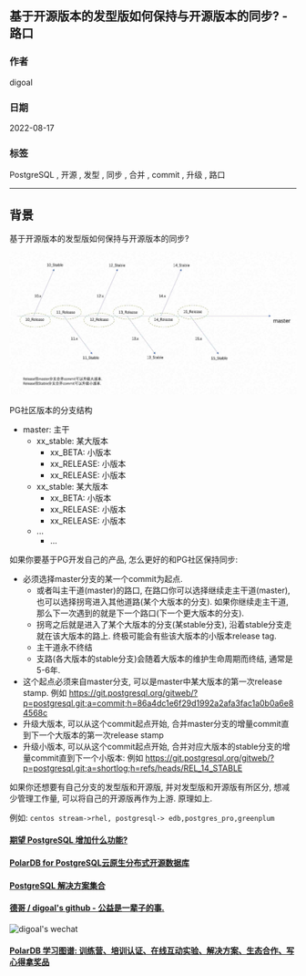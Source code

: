 ## 基于开源版本的发型版如何保持与开源版本的同步? - 路口      
                        
### 作者                        
digoal                        
                        
### 日期                        
2022-08-17                       
                        
### 标签                        
PostgreSQL , 开源 , 发型 , 同步 , 合并 , commit , 升级 , 路口         
                        
----                        
                        
## 背景     
基于开源版本的发型版如何保持与开源版本的同步?  
  
![pic](20220817_01_pic_001.jpg)  
  
PG社区版本的分支结构  
- master: 主干  
    - xx_stable: 某大版本  
        - xx_BETA: 小版本  
        - xx_RELEASE: 小版本  
        - xx_RELEASE: 小版本  
    - xx_stable: 某大版本  
        - xx_BETA: 小版本  
        - xx_RELEASE: 小版本  
        - xx_RELEASE: 小版本  
    - ...  
        - ...  
  
如果你要基于PG开发自己的产品, 怎么更好的和PG社区保持同步:    
- 必须选择master分支的某一个commit为起点.      
    - 或者叫主干道(master)的路口, 在路口你可以选择继续走主干道(master), 也可以选择拐弯进入其他道路(某个大版本的分支). 如果你继续走主干道, 那么下一次遇到的就是下一个路口(下一个更大版本的分支).
    - 拐弯之后就是进入了某个大版本的分支(某stable分支), 沿着stable分支走就在该大版本的路上. 终极可能会有些该大版本的小版本release tag.   
    - 主干道永不终结
    - 支路(各大版本的stable分支)会随着大版本的维护生命周期而终结, 通常是5-6年.  
- 这个起点必须来自master分支, 可以是master中某大版本的第一次release stamp. 例如 https://git.postgresql.org/gitweb/?p=postgresql.git;a=commit;h=86a4dc1e6f29d1992a2afa3fac1a0b0a6e84568c  
- 升级大版本, 可以从这个commit起点开始, 合并master分支的增量commit直到下一个大版本的第一次release stamp     
- 升级小版本, 可以从这个commit起点开始, 合并对应大版本的stable分支的增量commit直到下一个小版本: 例如     https://git.postgresql.org/gitweb/?p=postgresql.git;a=shortlog;h=refs/heads/REL_14_STABLE    
  
如果你还想要有自己分支的发型版和开源版, 并对发型版和开源版有所区分, 想减少管理工作量, 可以将自己的开源版再作为上游. 原理如上.   
  
例如: `centos stream->rhel, postgresql-> edb,postgres_pro,greenplum`    
  
  
#### [期望 PostgreSQL 增加什么功能?](https://github.com/digoal/blog/issues/76 "269ac3d1c492e938c0191101c7238216")
  
  
#### [PolarDB for PostgreSQL云原生分布式开源数据库](https://github.com/ApsaraDB/PolarDB-for-PostgreSQL "57258f76c37864c6e6d23383d05714ea")
  
  
#### [PostgreSQL 解决方案集合](https://yq.aliyun.com/topic/118 "40cff096e9ed7122c512b35d8561d9c8")
  
  
#### [德哥 / digoal's github - 公益是一辈子的事.](https://github.com/digoal/blog/blob/master/README.md "22709685feb7cab07d30f30387f0a9ae")
  
  
![digoal's wechat](../pic/digoal_weixin.jpg "f7ad92eeba24523fd47a6e1a0e691b59")
  
  
#### [PolarDB 学习图谱: 训练营、培训认证、在线互动实验、解决方案、生态合作、写心得拿奖品](https://www.aliyun.com/database/openpolardb/activity "8642f60e04ed0c814bf9cb9677976bd4")
  

